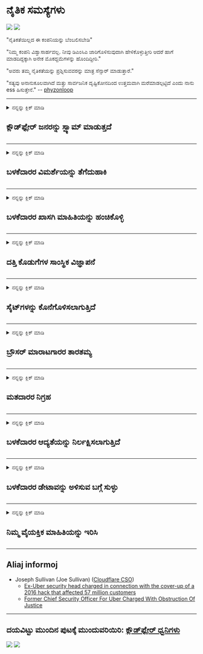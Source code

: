 # ನೈತಿಕ ಸಮಸ್ಯೆಗಳು

![](https://codeberg.org/crimeflare/cloudflare-tor/media/branch/master/image/itsreallythatbad.jpg)
![](https://codeberg.org/crimeflare/cloudflare-tor/media/branch/master/image/telegram/c81238387627b4bfd3dcd60f56d41626.jpg)

"ನೈತಿಕತೆಯಿಲ್ಲದ ಈ ಕಂಪನಿಯನ್ನು ಬೆಂಬಲಿಸಬೇಡಿ"

"ನಿಮ್ಮ ಕಂಪನಿ ವಿಶ್ವಾಸಾರ್ಹವಲ್ಲ. ನೀವು ಡಿಎಂಸಿಎ ಜಾರಿಗೊಳಿಸುವುದಾಗಿ ಹೇಳಿಕೊಳ್ಳುತ್ತೀರಿ ಆದರೆ ಹಾಗೆ ಮಾಡದಿದ್ದಕ್ಕಾಗಿ ಅನೇಕ ಮೊಕದ್ದಮೆಗಳನ್ನು ಹೊಂದಿದ್ದೀರಿ."

"ಅವರು ತಮ್ಮ ನೈತಿಕತೆಯನ್ನು ಪ್ರಶ್ನಿಸುವವರನ್ನು ಮಾತ್ರ ಸೆನ್ಸಾರ್ ಮಾಡುತ್ತಾರೆ."

"ಸತ್ಯವು ಅನಾನುಕೂಲವಾಗಿದೆ ಮತ್ತು ಸಾರ್ವಜನಿಕ ದೃಷ್ಟಿಕೋನದಿಂದ ಉತ್ತಮವಾಗಿ ಮರೆಮಾಡಲ್ಪಟ್ಟಿದೆ ಎಂದು ನಾನು ess ಹಿಸುತ್ತೇನೆ."  -- [phyzonloop](https://twitter.com/phyzonloop)


---


<details>
<summary>ನನ್ನನ್ನು ಕ್ಲಿಕ್ ಮಾಡಿ

## ಕ್ಲೌಡ್‌ಫ್ಲೇರ್ ಜನರನ್ನು ಸ್ಪ್ಯಾಮ್ ಮಾಡುತ್ತದೆ
</summary>


ಕ್ಲೌಡ್‌ಫ್ಲೇರ್ ಕ್ಲೌಡ್‌ಫ್ಲೇರ್ ಅಲ್ಲದ ಬಳಕೆದಾರರಿಗೆ ಸ್ಪ್ಯಾಮ್ ಇಮೇಲ್‌ಗಳನ್ನು ಕಳುಹಿಸುತ್ತಿದೆ.

- ಆಯ್ಕೆ ಮಾಡಿದ ಚಂದಾದಾರರಿಗೆ ಮಾತ್ರ ಇಮೇಲ್‌ಗಳನ್ನು ಕಳುಹಿಸಿ
- ಬಳಕೆದಾರರು "ನಿಲ್ಲಿಸು" ಎಂದು ಹೇಳಿದಾಗ, ನಂತರ ಇಮೇಲ್ ಕಳುಹಿಸುವುದನ್ನು ನಿಲ್ಲಿಸಿ

ಇದು ತುಂಬಾ ಸರಳವಾಗಿದೆ. ಆದರೆ ಕ್ಲೌಡ್‌ಫ್ಲೇರ್ ಹೆದರುವುದಿಲ್ಲ.
ಕ್ಲೌಡ್‌ಫ್ಲೇರ್ ತಮ್ಮ ಸೇವೆಯನ್ನು ಬಳಸುವುದರಿಂದ ಎಲ್ಲಾ ಸ್ಪ್ಯಾಮರ್‌ಗಳು ಅಥವಾ ದಾಳಿಕೋರರನ್ನು ನಿಲ್ಲಿಸಬಹುದು ಎಂದು ಹೇಳಿದರು.
ಕ್ಲೌಡ್‌ಫ್ಲೇರ್ ಅನ್ನು ಸಕ್ರಿಯಗೊಳಿಸದೆ ನಾವು ಕ್ಲೌಡ್‌ಫ್ಲೇರ್ ಅನ್ನು ಹೇಗೆ ನಿಲ್ಲಿಸಬಹುದು?


| 🖼 | 🖼 |
| --- | --- |
| ![](https://codeberg.org/crimeflare/cloudflare-tor/media/branch/master/image/cfspam01.jpg) | ![](https://codeberg.org/crimeflare/cloudflare-tor/media/branch/master/image/cfspam03.jpg) |
| ![](https://codeberg.org/crimeflare/cloudflare-tor/media/branch/master/image/cfspam02.jpg) | ![](https://codeberg.org/crimeflare/cloudflare-tor/media/branch/master/image/cfspambrittany.jpg)<br>![](https://codeberg.org/crimeflare/cloudflare-tor/media/branch/master/image/cfspamtwtr.jpg) |

</details>

---

<details>
<summary>ನನ್ನನ್ನು ಕ್ಲಿಕ್ ಮಾಡಿ

## ಬಳಕೆದಾರರ ವಿಮರ್ಶೆಯನ್ನು ತೆಗೆದುಹಾಕಿ
</summary>


ಕ್ಲೌಡ್‌ಫ್ಲೇರ್ ಸೆನ್ಸಾರ್ negative ಣಾತ್ಮಕ ವಿಮರ್ಶೆಗಳು.
ನೀವು ಆಂಟಿ-ಕ್ಲೌಡ್‌ಫ್ಲೇರ್ ಪಠ್ಯವನ್ನು ಟ್ವಿಟರ್‌ನಲ್ಲಿ ಪೋಸ್ಟ್ ಮಾಡಿದರೆ, ಕ್ಲೌಡ್‌ಫ್ಲೇರ್ ಉದ್ಯೋಗಿಯಿಂದ "ಇಲ್ಲ, ಅದು ಅಲ್ಲ" ಸಂದೇಶದೊಂದಿಗೆ ಉತ್ತರವನ್ನು ಪಡೆಯಲು ನಿಮಗೆ ಅವಕಾಶವಿದೆ.
ನೀವು ಯಾವುದೇ ವಿಮರ್ಶೆ ಸೈಟ್‌ನಲ್ಲಿ ನಕಾರಾತ್ಮಕ ವಿಮರ್ಶೆಯನ್ನು ಪೋಸ್ಟ್ ಮಾಡಿದರೆ, ಅವರು ಅದನ್ನು ಸೆನ್ಸಾರ್ ಮಾಡಲು ಪ್ರಯತ್ನಿಸುತ್ತಾರೆ.


| 🖼 | 🖼 |
| --- | --- |
| ![](https://codeberg.org/crimeflare/cloudflare-tor/media/branch/master/image/cfcenrev_01.jpg)<br>![](https://codeberg.org/crimeflare/cloudflare-tor/media/branch/master/image/cfcenrev_02.jpg) | ![](https://codeberg.org/crimeflare/cloudflare-tor/media/branch/master/image/cfcenrev_03.jpg) |

</details>

---

<details>
<summary>ನನ್ನನ್ನು ಕ್ಲಿಕ್ ಮಾಡಿ

## ಬಳಕೆದಾರರ ಖಾಸಗಿ ಮಾಹಿತಿಯನ್ನು ಹಂಚಿಕೊಳ್ಳಿ
</summary>


ಕ್ಲೌಡ್‌ಫ್ಲೇರ್‌ನಲ್ಲಿ ಭಾರಿ ಕಿರುಕುಳ ಸಮಸ್ಯೆ ಇದೆ.
ಆತಿಥೇಯ ಸೈಟ್‌ಗಳ ಬಗ್ಗೆ ದೂರು ನೀಡುವವರ ವೈಯಕ್ತಿಕ ಮಾಹಿತಿಯನ್ನು ಕ್ಲೌಡ್‌ಫ್ಲೇರ್ ಹಂಚಿಕೊಳ್ಳುತ್ತದೆ.
ನಿಮ್ಮ ನಿಜವಾದ ID ಯನ್ನು ಒದಗಿಸಲು ಅವರು ಕೆಲವೊಮ್ಮೆ ನಿಮ್ಮನ್ನು ಕೇಳುತ್ತಾರೆ.
ನೀವು ಕಿರುಕುಳ, ಹಲ್ಲೆ, ವಿನಿಮಯ ಅಥವಾ ಕೊಲ್ಲಲು ಬಯಸದಿದ್ದರೆ, ನೀವು ಕ್ಲೌಡ್‌ಫ್ಲೇರ್ಡ್ ವೆಬ್‌ಸೈಟ್‌ಗಳಿಂದ ದೂರವಿರುವುದು ಉತ್ತಮ.


| 🖼 | 🖼 |
| --- | --- |
| ![](https://codeberg.org/crimeflare/cloudflare-tor/media/branch/master/image/cfdox_what.jpg) | ![](https://codeberg.org/crimeflare/cloudflare-tor/media/branch/master/image/cfdox_swat.jpg) |
| ![](https://codeberg.org/crimeflare/cloudflare-tor/media/branch/master/image/cfdox_kill.jpg) | ![](https://codeberg.org/crimeflare/cloudflare-tor/media/branch/master/image/cfdox_threat.jpg) |
| ![](https://codeberg.org/crimeflare/cloudflare-tor/media/branch/master/image/cfdox_dox.jpg) | ![](https://codeberg.org/crimeflare/cloudflare-tor/media/branch/master/image/cfdox_ex1.jpg)<br>![](https://codeberg.org/crimeflare/cloudflare-tor/media/branch/master/image/cfdox_ex2.jpg) |

</details>

---

<details>
<summary>ನನ್ನನ್ನು ಕ್ಲಿಕ್ ಮಾಡಿ

## ದತ್ತಿ ಕೊಡುಗೆಗಳ ಸಾಂಸ್ಥಿಕ ವಿಜ್ಞಾಪನೆ
</summary>


ಕ್ಲೌಡ್‌ಫ್ಲೇರ್ ದತ್ತಿ ಕೊಡುಗೆಗಳನ್ನು ಕೇಳುತ್ತಿದೆ.
ಉತ್ತಮ ಕಾರಣಗಳನ್ನು ಹೊಂದಿರುವ ಲಾಭೋದ್ದೇಶವಿಲ್ಲದ ಸಂಸ್ಥೆಗಳೊಂದಿಗೆ ಅಮೆರಿಕದ ನಿಗಮವು ದಾನವನ್ನು ಕೇಳುತ್ತದೆ ಎಂಬುದು ಸಾಕಷ್ಟು ಭಯಾನಕವಾಗಿದೆ.
ನೀವು ಜನರನ್ನು ನಿರ್ಬಂಧಿಸಲು ಅಥವಾ ಇತರ ಜನರ ಸಮಯವನ್ನು ವ್ಯರ್ಥ ಮಾಡಲು ಬಯಸಿದರೆ, ಕ್ಲೌಡ್‌ಫ್ಲೇರ್ ಉದ್ಯೋಗಿಗಳಿಗೆ ನೀವು ಕೆಲವು ಪಿಜ್ಜಾಗಳನ್ನು ಆದೇಶಿಸಲು ಬಯಸಬಹುದು.


![](https://codeberg.org/crimeflare/cloudflare-tor/media/branch/master/image/cfdonate.jpg)

</details>

---

<details>
<summary>ನನ್ನನ್ನು ಕ್ಲಿಕ್ ಮಾಡಿ

## ಸೈಟ್‌ಗಳನ್ನು ಕೊನೆಗೊಳಿಸಲಾಗುತ್ತಿದೆ
</summary>


ನಿಮ್ಮ ಸೈಟ್ ಇದ್ದಕ್ಕಿದ್ದಂತೆ ಕಡಿಮೆಯಾದರೆ ನೀವು ಏನು ಮಾಡುತ್ತೀರಿ?
ಕ್ಲೌಡ್‌ಫ್ಲೇರ್ ಯಾವುದೇ ಎಚ್ಚರಿಕೆ ಇಲ್ಲದೆ, ಮೌನವಾಗಿ ಬಳಕೆದಾರರ ಸಂರಚನೆಯನ್ನು ಅಳಿಸುತ್ತಿದೆ ಅಥವಾ ಸೇವೆಯನ್ನು ನಿಲ್ಲಿಸುತ್ತಿದೆ ಎಂಬ ವರದಿಗಳಿವೆ.
ಉತ್ತಮ ಪೂರೈಕೆದಾರರನ್ನು ಹುಡುಕಲು ನಾವು ನಿಮಗೆ ಸೂಚಿಸುತ್ತೇವೆ.

![](https://codeberg.org/crimeflare/cloudflare-tor/media/branch/master/image/cftmnt.jpg)

</details>

---

<details>
<summary>ನನ್ನನ್ನು ಕ್ಲಿಕ್ ಮಾಡಿ

## ಬ್ರೌಸರ್ ಮಾರಾಟಗಾರರ ತಾರತಮ್ಯ
</summary>


ಟಾರ್ ಮೇಲೆ ಟಾರ್-ಬ್ರೌಸರ್ ಅಲ್ಲದ ಬಳಕೆದಾರರಿಗೆ ಪ್ರತಿಕೂಲವಾದ ಚಿಕಿತ್ಸೆಯನ್ನು ನೀಡುವಾಗ ಕ್ಲೌಡ್‌ಫ್ಲೇರ್ ಫೈರ್‌ಫಾಕ್ಸ್ ಬಳಸುವವರಿಗೆ ಆದ್ಯತೆಯ ಚಿಕಿತ್ಸೆಯನ್ನು ನೀಡುತ್ತದೆ.
ಉಚಿತವಲ್ಲದ ಜಾವಾಸ್ಕ್ರಿಪ್ಟ್ ಅನ್ನು ಕಾರ್ಯಗತಗೊಳಿಸಲು ನಿರಾಕರಿಸುವ ಟಾರ್ ಬಳಕೆದಾರರು ಸಹ ಪ್ರತಿಕೂಲ ಚಿಕಿತ್ಸೆಯನ್ನು ಪಡೆಯುತ್ತಾರೆ.
ಈ ಪ್ರವೇಶ ಅಸಮಾನತೆಯು ನೆಟ್‌ವರ್ಕ್ ತಟಸ್ಥತೆಯ ದುರುಪಯೋಗ ಮತ್ತು ಅಧಿಕಾರದ ದುರುಪಯೋಗವಾಗಿದೆ.

![](https://codeberg.org/crimeflare/cloudflare-tor/media/branch/master/image/browdifftbcx.gif)

- ಎಡ: ಟಾರ್ ಬ್ರೌಸರ್, ಬಲ: ಕ್ರೋಮ್. ಅದೇ ಐಪಿ ವಿಳಾಸ.

![](https://codeberg.org/crimeflare/cloudflare-tor/media/branch/master/image/browserdiff.jpg)

- ಎಡ: ಟಾರ್ ಬ್ರೌಸರ್ ಜಾವಾಸ್ಕ್ರಿಪ್ಟ್ ನಿಷ್ಕ್ರಿಯಗೊಳಿಸಲಾಗಿದೆ, ಕುಕಿ ಸಕ್ರಿಯಗೊಳಿಸಲಾಗಿದೆ
- ಬಲ: ಕ್ರೋಮ್ ಜಾವಾಸ್ಕ್ರಿಪ್ಟ್ ಸಕ್ರಿಯಗೊಳಿಸಲಾಗಿದೆ, ಕುಕಿಯನ್ನು ನಿಷ್ಕ್ರಿಯಗೊಳಿಸಲಾಗಿದೆ

![](https://codeberg.org/crimeflare/cloudflare-tor/media/branch/master/image/cfsiryoublocked.jpg)

- ಟಾರ್ (ಕ್ಲಿಯರ್ನೆಟ್ ಐಪಿ) ಇಲ್ಲದೆ ಕ್ಯೂಟ್ ಬ್ರೌಸರ್ (ಸಣ್ಣ ಬ್ರೌಸರ್)

| ***ಬ್ರೌಸರ್*** | ***ಚಿಕಿತ್ಸೆಯನ್ನು ಪ್ರವೇಶಿಸಿ*** |
| --- | --- |
| Tor Browser (ಜಾವಾಸ್ಕ್ರಿಪ್ಟ್ ಸಕ್ರಿಯಗೊಳಿಸಲಾಗಿದೆ) | ಪ್ರವೇಶವನ್ನು ಅನುಮತಿಸಲಾಗಿದೆ |
| Firefox (ಜಾವಾಸ್ಕ್ರಿಪ್ಟ್ ಸಕ್ರಿಯಗೊಳಿಸಲಾಗಿದೆ) | ಪ್ರವೇಶ ಕುಸಿಯಿತು |
| Chromium (ಜಾವಾಸ್ಕ್ರಿಪ್ಟ್ ಸಕ್ರಿಯಗೊಳಿಸಲಾಗಿದೆ) | ಪ್ರವೇಶ ಕುಸಿಯಿತು |
| Chromium or Firefox (ಜಾವಾಸ್ಕ್ರಿಪ್ಟ್ ನಿಷ್ಕ್ರಿಯಗೊಳಿಸಲಾಗಿದೆ) | ಪ್ರವೇಶವನ್ನು ನಿರಾಕರಿಸಲಾಗಿದೆ |
| Chromium or Firefox (ಕುಕಿಯನ್ನು ನಿಷ್ಕ್ರಿಯಗೊಳಿಸಲಾಗಿದೆ) | ಪ್ರವೇಶವನ್ನು ನಿರಾಕರಿಸಲಾಗಿದೆ |
| QuteBrowser | ಪ್ರವೇಶವನ್ನು ನಿರಾಕರಿಸಲಾಗಿದೆ |
| lynx | ಪ್ರವೇಶವನ್ನು ನಿರಾಕರಿಸಲಾಗಿದೆ |
| w3m | ಪ್ರವೇಶವನ್ನು ನಿರಾಕರಿಸಲಾಗಿದೆ |
| wget | ಪ್ರವೇಶವನ್ನು ನಿರಾಕರಿಸಲಾಗಿದೆ |


ಸುಲಭ ಸವಾಲನ್ನು ಪರಿಹರಿಸಲು ಆಡಿಯೋ ಬಟನ್ ಅನ್ನು ಏಕೆ ಬಳಸಬಾರದು?

ಹೌದು, ಆಡಿಯೊ ಬಟನ್ ಇದೆ, ಆದರೆ ಇದು ಯಾವಾಗಲೂ ಟಾರ್ ಮೇಲೆ ಕೆಲಸ ಮಾಡುವುದಿಲ್ಲ.
ನೀವು ಅದನ್ನು ಕ್ಲಿಕ್ ಮಾಡಿದಾಗ ಈ ಸಂದೇಶವನ್ನು ನೀವು ಪಡೆಯುತ್ತೀರಿ:

```
ನಂತರ ಮತ್ತೆ ಪ್ರಯತ್ನಿಸಿ
ನಿಮ್ಮ ಕಂಪ್ಯೂಟರ್ ಅಥವಾ ನೆಟ್‌ವರ್ಕ್ ಸ್ವಯಂಚಾಲಿತ ಪ್ರಶ್ನೆಗಳನ್ನು ಕಳುಹಿಸುತ್ತಿರಬಹುದು.
ನಮ್ಮ ಬಳಕೆದಾರರನ್ನು ರಕ್ಷಿಸಲು, ನಿಮ್ಮ ವಿನಂತಿಯನ್ನು ನಾವು ಇದೀಗ ಪ್ರಕ್ರಿಯೆಗೊಳಿಸಲು ಸಾಧ್ಯವಿಲ್ಲ.
ಹೆಚ್ಚಿನ ವಿವರಗಳಿಗಾಗಿ ನಮ್ಮ ಸಹಾಯ ಪುಟಕ್ಕೆ ಭೇಟಿ ನೀಡಿ
```

</details>

---

<details>
<summary>ನನ್ನನ್ನು ಕ್ಲಿಕ್ ಮಾಡಿ

## ಮತದಾರರ ನಿಗ್ರಹ
</summary>


ಯುಎಸ್ ರಾಜ್ಯಗಳಲ್ಲಿನ ಮತದಾರರು ಅಂತಿಮವಾಗಿ ತಮ್ಮ ನಿವಾಸದ ರಾಜ್ಯ ಕಾರ್ಯದರ್ಶಿಯ ವೆಬ್‌ಸೈಟ್ ಮೂಲಕ ಮತ ಚಲಾಯಿಸಲು ನೋಂದಾಯಿಸಿಕೊಳ್ಳುತ್ತಾರೆ.
ರಿಪಬ್ಲಿಕನ್ ನಿಯಂತ್ರಿತ ರಾಜ್ಯ ಕಾರ್ಯದರ್ಶಿ ಕಚೇರಿಗಳು ರಾಜ್ಯ ಕಾರ್ಯದರ್ಶಿಯ ವೆಬ್‌ಸೈಟ್ ಅನ್ನು ಕ್ಲೌಡ್‌ಫ್ಲೇರ್ ಮೂಲಕ ಪ್ರಾಕ್ಸಿ ಮಾಡುವ ಮೂಲಕ ಮತದಾರರ ನಿಗ್ರಹದಲ್ಲಿ ತೊಡಗುತ್ತವೆ.
ಕ್ಲೌಡ್‌ಫ್ಲೇರ್‌ನ ಟಾರ್ ಬಳಕೆದಾರರ ಪ್ರತಿಕೂಲ ಚಿಕಿತ್ಸೆ, ಕೇಂದ್ರೀಕೃತ ಜಾಗತಿಕ ಕಣ್ಗಾವಲು ಸ್ಥಾನವಾಗಿ ಅದರ ಎಂಐಟಿಎಂ ಸ್ಥಾನ ಮತ್ತು ಒಟ್ಟಾರೆ ಅದರ ಹಾನಿಕಾರಕ ಪಾತ್ರವು ನಿರೀಕ್ಷಿತ ಮತದಾರರನ್ನು ನೋಂದಾಯಿಸಲು ಹಿಂಜರಿಯುವಂತೆ ಮಾಡುತ್ತದೆ.
ನಿರ್ದಿಷ್ಟವಾಗಿ ಉದಾರವಾದಿಗಳು ಗೌಪ್ಯತೆಯನ್ನು ಸ್ವೀಕರಿಸಲು ಒಲವು ತೋರುತ್ತಾರೆ.
ಮತದಾರರ ನೋಂದಣಿ ನಮೂನೆಗಳು ಮತದಾರರ ರಾಜಕೀಯ ಒಲವು, ವೈಯಕ್ತಿಕ ದೈಹಿಕ ವಿಳಾಸ, ಸಾಮಾಜಿಕ ಭದ್ರತೆ ಸಂಖ್ಯೆ ಮತ್ತು ಹುಟ್ಟಿದ ದಿನಾಂಕದ ಬಗ್ಗೆ ಸೂಕ್ಷ್ಮ ಮಾಹಿತಿಯನ್ನು ಸಂಗ್ರಹಿಸುತ್ತವೆ.
ಹೆಚ್ಚಿನ ರಾಜ್ಯಗಳು ಆ ಮಾಹಿತಿಯ ಉಪವಿಭಾಗವನ್ನು ಸಾರ್ವಜನಿಕವಾಗಿ ಮಾತ್ರ ಲಭ್ಯವಾಗುವಂತೆ ಮಾಡುತ್ತವೆ, ಆದರೆ ಯಾರಾದರೂ ಮತ ಚಲಾಯಿಸಲು ನೋಂದಾಯಿಸಿದಾಗ ಕ್ಲೌಡ್‌ಫ್ಲೇರ್ ಆ ಎಲ್ಲ ಮಾಹಿತಿಯನ್ನು ನೋಡುತ್ತಾರೆ.

ಕಾಗದದ ನೋಂದಣಿ ಕ್ಲೌಡ್‌ಫ್ಲೇರ್ ಅನ್ನು ತಪ್ಪಿಸುವುದಿಲ್ಲ ಎಂಬುದನ್ನು ಗಮನಿಸಿ ಏಕೆಂದರೆ ರಾಜ್ಯ ದತ್ತಾಂಶ ಪ್ರವೇಶ ಸಿಬ್ಬಂದಿ ಕಾರ್ಯದರ್ಶಿಗಳು ಡೇಟಾವನ್ನು ನಮೂದಿಸಲು ಕ್ಲೌಡ್‌ಫ್ಲೇರ್ ವೆಬ್‌ಸೈಟ್ ಅನ್ನು ಬಳಸುತ್ತಾರೆ.

| 🖼 | 🖼 |
| --- | --- |
| ![](https://codeberg.org/crimeflare/cloudflare-tor/media/branch/master/image/cfvotm_01.jpg) | ![](https://codeberg.org/crimeflare/cloudflare-tor/media/branch/master/image/cfvotm_02.jpg) |

- ಚೇಂಜ್.ಆರ್ಗ್ ಮತಗಳನ್ನು ಸಂಗ್ರಹಿಸಲು ಮತ್ತು ಕ್ರಮ ತೆಗೆದುಕೊಳ್ಳಲು ಪ್ರಸಿದ್ಧ ವೆಬ್‌ಸೈಟ್ ಆಗಿದೆ.
“ಎಲ್ಲೆಡೆ ಜನರು ಅಭಿಯಾನಗಳನ್ನು ಪ್ರಾರಂಭಿಸುತ್ತಿದ್ದಾರೆ, ಬೆಂಬಲಿಗರನ್ನು ಸಜ್ಜುಗೊಳಿಸುತ್ತಿದ್ದಾರೆ ಮತ್ತು ಪರಿಹಾರಗಳನ್ನು ನೀಡಲು ನಿರ್ಧಾರ ತೆಗೆದುಕೊಳ್ಳುವವರೊಂದಿಗೆ ಕೆಲಸ ಮಾಡುತ್ತಿದ್ದಾರೆ.”
ದುರದೃಷ್ಟವಶಾತ್, ಕ್ಲೌಡ್‌ಫ್ಲೇರ್‌ನ ಆಕ್ರಮಣಕಾರಿ ಫಿಲ್ಟರ್‌ನಿಂದಾಗಿ ಅನೇಕ ಜನರು change.org ಅನ್ನು ವೀಕ್ಷಿಸಲಾಗುವುದಿಲ್ಲ.
ಅರ್ಜಿಗೆ ಸಹಿ ಹಾಕದಂತೆ ಅವರನ್ನು ನಿರ್ಬಂಧಿಸಲಾಗುತ್ತಿದೆ, ಹೀಗಾಗಿ ಅವರನ್ನು ಪ್ರಜಾಪ್ರಭುತ್ವ ಪ್ರಕ್ರಿಯೆಯಿಂದ ಹೊರಗಿಡಲಾಗಿದೆ.
ಓಪನ್ ಪೆಟಿಷನ್ ನಂತಹ ಇತರ ಕ್ಲೌಡ್ ಫ್ಲೇರ್ಡ್ ಪ್ಲಾಟ್ಫಾರ್ಮ್ ಅನ್ನು ಬಳಸುವುದು ಸಮಸ್ಯೆಯನ್ನು ಪರಿಹರಿಸಲು ಸಹಾಯ ಮಾಡುತ್ತದೆ.

| 🖼 | 🖼 |
| --- | --- |
| ![](https://codeberg.org/crimeflare/cloudflare-tor/media/branch/master/image/changeorgasn.jpg) | ![](https://codeberg.org/crimeflare/cloudflare-tor/media/branch/master/image/changeorgtor.jpg) |

- ಕ್ಲೌಡ್‌ಫ್ಲೇರ್‌ನ "ಅಥೇನಿಯನ್ ಪ್ರಾಜೆಕ್ಟ್" ರಾಜ್ಯ ಮತ್ತು ಸ್ಥಳೀಯ ಚುನಾವಣಾ ವೆಬ್‌ಸೈಟ್‌ಗಳಿಗೆ ಉಚಿತ ಉದ್ಯಮ ಮಟ್ಟದ ರಕ್ಷಣೆಯನ್ನು ನೀಡುತ್ತದೆ.
"ತಮ್ಮ ಘಟಕಗಳು ಚುನಾವಣಾ ಮಾಹಿತಿ ಮತ್ತು ಮತದಾರರ ನೋಂದಣಿಯನ್ನು ಪ್ರವೇಶಿಸಬಹುದು" ಎಂದು ಅವರು ಹೇಳಿದರು ಆದರೆ ಇದು ಸುಳ್ಳು ಏಕೆಂದರೆ ಅನೇಕ ಜನರು ಸೈಟ್ ಅನ್ನು ಬ್ರೌಸ್ ಮಾಡಲು ಸಾಧ್ಯವಿಲ್ಲ.

</details>

---

<details>
<summary>ನನ್ನನ್ನು ಕ್ಲಿಕ್ ಮಾಡಿ

## ಬಳಕೆದಾರರ ಆದ್ಯತೆಯನ್ನು ನಿರ್ಲಕ್ಷಿಸಲಾಗುತ್ತಿದೆ
</summary>


ನೀವು ಏನನ್ನಾದರೂ ಆರಿಸಿದರೆ, ನೀವು ಅದರ ಬಗ್ಗೆ ಯಾವುದೇ ಇಮೇಲ್ ಸ್ವೀಕರಿಸುವುದಿಲ್ಲ ಎಂದು ನೀವು ನಿರೀಕ್ಷಿಸುತ್ತೀರಿ.
ಕ್ಲೌಡ್‌ಫ್ಲೇರ್ ಬಳಕೆದಾರರ ಆದ್ಯತೆಯನ್ನು ನಿರ್ಲಕ್ಷಿಸುತ್ತದೆ ಮತ್ತು ಗ್ರಾಹಕರ ಒಪ್ಪಿಗೆಯಿಲ್ಲದೆ ಡೇಟಾವನ್ನು ಮೂರನೇ ವ್ಯಕ್ತಿಯ ಸಂಸ್ಥೆಗಳೊಂದಿಗೆ ಹಂಚಿಕೊಳ್ಳುತ್ತದೆ.
ನೀವು ಅವರ ಉಚಿತ ಯೋಜನೆಯನ್ನು ಬಳಸುತ್ತಿದ್ದರೆ, ಅವರು ಕೆಲವೊಮ್ಮೆ ನಿಮಗೆ ಮಾಸಿಕ ಚಂದಾದಾರಿಕೆಯನ್ನು ಖರೀದಿಸಲು ಇಮೇಲ್ ಕಳುಹಿಸುತ್ತಾರೆ.

![](https://codeberg.org/crimeflare/cloudflare-tor/media/branch/master/image/cfviopl_tp.jpg)

</details>

---

<details>
<summary>ನನ್ನನ್ನು ಕ್ಲಿಕ್ ಮಾಡಿ

## ಬಳಕೆದಾರರ ಡೇಟಾವನ್ನು ಅಳಿಸುವ ಬಗ್ಗೆ ಸುಳ್ಳು
</summary>


ಈ ಮಾಜಿ ಕ್ಲೌಡ್‌ಫ್ಲೇರ್ ಗ್ರಾಹಕರ ಬ್ಲಾಗ್ ಪ್ರಕಾರ, ಕ್ಲೌಡ್‌ಫ್ಲೇರ್ ಖಾತೆಗಳನ್ನು ಅಳಿಸುವ ಬಗ್ಗೆ ಸುಳ್ಳು ಹೇಳುತ್ತಿದೆ.
ಈ ದಿನಗಳಲ್ಲಿ, ನಿಮ್ಮ ಖಾತೆಯನ್ನು ನೀವು ಮುಚ್ಚಿದ ಅಥವಾ ತೆಗೆದುಹಾಕಿದ ನಂತರ ಅನೇಕ ಕಂಪನಿಗಳು ನಿಮ್ಮ ಡೇಟಾವನ್ನು ಇರಿಸಿಕೊಳ್ಳುತ್ತವೆ.
ಹೆಚ್ಚಿನ ಉತ್ತಮ ಕಂಪನಿಗಳು ತಮ್ಮ ಗೌಪ್ಯತೆ ನೀತಿಯಲ್ಲಿ ಇದರ ಬಗ್ಗೆ ಉಲ್ಲೇಖಿಸುತ್ತವೆ.
ಕ್ಲೌಡ್‌ಫ್ಲೇರ್? ಇಲ್ಲ.

```
2019-08-05 ಕ್ಲೌಡ್‌ಫ್ಲೇರ್ ಅವರು ನನ್ನ ಖಾತೆಯನ್ನು ತೆಗೆದುಹಾಕಿದ್ದಾರೆ ಎಂಬ ದೃ mation ೀಕರಣವನ್ನು ನನಗೆ ಕಳುಹಿಸಿದ್ದಾರೆ.
2019-10-02 ಕ್ಲೌಡ್‌ಫ್ಲೇರ್‌ನಿಂದ ನಾನು ಇಮೇಲ್ ಸ್ವೀಕರಿಸಿದ್ದೇನೆ "ಏಕೆಂದರೆ ನಾನು ಗ್ರಾಹಕ"
```

"ತೆಗೆದುಹಾಕು" ಪದದ ಬಗ್ಗೆ ಕ್ಲೌಡ್‌ಫ್ಲೇರ್‌ಗೆ ತಿಳಿದಿರಲಿಲ್ಲ.
ಅದನ್ನು ನಿಜವಾಗಿಯೂ ತೆಗೆದುಹಾಕಿದರೆ, ಈ ಮಾಜಿ ಗ್ರಾಹಕರಿಗೆ ಇಮೇಲ್ ಏಕೆ ಬಂದಿದೆ?
ಕ್ಲೌಡ್‌ಫ್ಲೇರ್‌ನ ಗೌಪ್ಯತೆ ನೀತಿಯು ಅದರ ಬಗ್ಗೆ ಉಲ್ಲೇಖಿಸುವುದಿಲ್ಲ ಎಂದು ಅವರು ಉಲ್ಲೇಖಿಸಿದ್ದಾರೆ.

```
ಅವರ ಹೊಸ ಗೌಪ್ಯತೆ ನೀತಿಯು ಒಂದು ವರ್ಷದವರೆಗೆ ಡೇಟಾವನ್ನು ಉಳಿಸಿಕೊಳ್ಳುವ ಬಗ್ಗೆ ಯಾವುದೇ ಉಲ್ಲೇಖವನ್ನು ನೀಡುವುದಿಲ್ಲ.
```

![](https://codeberg.org/crimeflare/cloudflare-tor/media/branch/master/image/cfviopl_notdel.jpg)

ಅವರ ಗೌಪ್ಯತೆ ನೀತಿ LIE ಆಗಿದ್ದರೆ ನೀವು ಕ್ಲೌಡ್‌ಫ್ಲೇರ್ ಅನ್ನು ಹೇಗೆ ನಂಬಬಹುದು?

</details>

---

<details>
<summary>ನನ್ನನ್ನು ಕ್ಲಿಕ್ ಮಾಡಿ

## ನಿಮ್ಮ ವೈಯಕ್ತಿಕ ಮಾಹಿತಿಯನ್ನು ಇರಿಸಿ
</summary>


ಕ್ಲೌಡ್‌ಫ್ಲೇರ್ ಖಾತೆಯನ್ನು ಅಳಿಸುವುದು ಕಠಿಣ ಮಟ್ಟವಾಗಿದೆ.

```
"ಖಾತೆ" ವರ್ಗವನ್ನು ಬಳಸಿಕೊಂಡು ಬೆಂಬಲ ಟಿಕೆಟ್ ಸಲ್ಲಿಸಿ,
ಮತ್ತು ಸಂದೇಶ ದೇಹದಲ್ಲಿ ಖಾತೆ ಅಳಿಸಲು ವಿನಂತಿಸಿ.
ಅಳಿಸಲು ವಿನಂತಿಸುವ ಮೊದಲು ನಿಮ್ಮ ಖಾತೆಗೆ ಯಾವುದೇ ಡೊಮೇನ್‌ಗಳು ಅಥವಾ ಕ್ರೆಡಿಟ್ ಕಾರ್ಡ್‌ಗಳನ್ನು ಲಗತ್ತಿಸಬಾರದು.
```

ನೀವು ಈ ದೃ mation ೀಕರಣ ಇಮೇಲ್ ಅನ್ನು ಸ್ವೀಕರಿಸುತ್ತೀರಿ.

![](https://codeberg.org/crimeflare/cloudflare-tor/media/branch/master/image/cf_deleteandkeep.jpg)

"ನಿಮ್ಮ ಅಳಿಸುವಿಕೆಯ ವಿನಂತಿಯನ್ನು ನಾವು ಪ್ರಕ್ರಿಯೆಗೊಳಿಸಲು ಪ್ರಾರಂಭಿಸಿದ್ದೇವೆ" ಆದರೆ "ನಾವು ನಿಮ್ಮ ವೈಯಕ್ತಿಕ ಮಾಹಿತಿಯನ್ನು ಸಂಗ್ರಹಿಸುವುದನ್ನು ಮುಂದುವರಿಸುತ್ತೇವೆ".

ನೀವು ಇದನ್ನು "ನಂಬಲು" ಸಾಧ್ಯವೇ?

</details>

---

## Aliaj informoj

- Joseph Sullivan (Joe Sullivan) ([Cloudflare CSO](https://twitter.com/eastdakota/status/1296522269313785862))
  - [Ex-Uber security head charged in connection with the cover-up of a 2016 hack that affected 57 million customers](https://www.businessinsider.com/uber-data-hack-security-head-joe-sullivan-charged-cover-up-2020-8)
  - [Former Chief Security Officer For Uber Charged With Obstruction Of Justice](https://www.justice.gov/usao-ndca/pr/former-chief-security-officer-uber-charged-obstruction-justice)


---

## ದಯವಿಟ್ಟು ಮುಂದಿನ ಪುಟಕ್ಕೆ ಮುಂದುವರಿಯಿರಿ:   [ಕ್ಲೌಡ್‌ಫ್ಲೇರ್ ಧ್ವನಿಗಳು](../PEOPLE.md)

![](https://codeberg.org/crimeflare/cloudflare-tor/media/branch/master/image/freemoldybread.jpg)
![](https://codeberg.org/crimeflare/cloudflare-tor/media/branch/master/image/cfisnotanoption.jpg)
